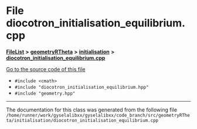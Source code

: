 

# File diocotron\_initialisation\_equilibrium.cpp



[**FileList**](files.md) **>** [**geometryRTheta**](dir_e9f169004bcfe9f3cb1f8a27ce024e59.md) **>** [**initialisation**](dir_1b70d60e6147eeeade38d183e3e9d318.md) **>** [**diocotron\_initialisation\_equilibrium.cpp**](diocotron__initialisation__equilibrium_8cpp.md)

[Go to the source code of this file](diocotron__initialisation__equilibrium_8cpp_source.md)



* `#include <cmath>`
* `#include "diocotron_initialisation_equilibrium.hpp"`
* `#include "geometry.hpp"`


































































------------------------------
The documentation for this class was generated from the following file `/home/runner/work/gyselalibxx/gyselalibxx/code_branch/src/geometryRTheta/initialisation/diocotron_initialisation_equilibrium.cpp`

